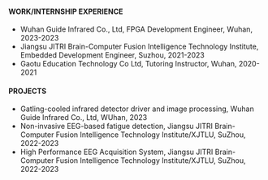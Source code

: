 
####  WORK/INTERNSHIP EXPERIENCE

- Wuhan Guide Infrared Co., Ltd, FPGA Development Engineer, Wuhan, 2023-2023
- Jiangsu JITRI Brain-Computer Fusion Intelligence Technology Institute, Embedded Development Engineer, Suzhou, 2021-2023
- Gaotu Education Technology Co Ltd, Tutoring Instructor, Wuhan, 2020-2021



####  PROJECTS
- Gatling-cooled infrared detector driver and image processing, Wuhan Guide Infrared Co., Ltd, WUhan, 2023
- Non-invasive EEG-based fatigue detection, Jiangsu JITRI Brain-Computer Fusion Intelligence Technology Institute/XJTLU, SuZhou, 2022-2023
- High Performance EEG Acquisition System, Jiangsu JITRI Brain-Computer Fusion Intelligence Technology Institute/XJTLU, SuZhou, 2022-2023


